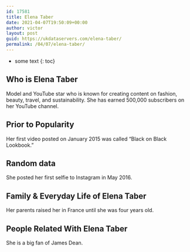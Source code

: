 ```yaml
---
id: 17581
title: Elena Taber
date: 2021-04-07T19:50:09+00:00
author: victor
layout: post
guid: https://ukdataservers.com/elena-taber/
permalink: /04/07/elena-taber/
---
```


* some text
{: toc}


## Who is Elena Taber



Model and YouTube star who is known for creating content on fashion, beauty, travel, and sustainability. She has earned 500,000 subscribers on her YouTube channel.

                
                
                
## Prior to Popularity



Her first video posted on January 2015 was called &#8220;Black on Black Lookbook.&#8221; 

                
                
                
## Random data



She posted her first selfie to Instagram in May 2016. 

                
                
                
## Family & Everyday Life of Elena Taber



Her parents raised her in France until she was four years old. 

                
                
                
## People Related With Elena Taber



She is a big fan of James Dean. 

                
              
            
          
          
          